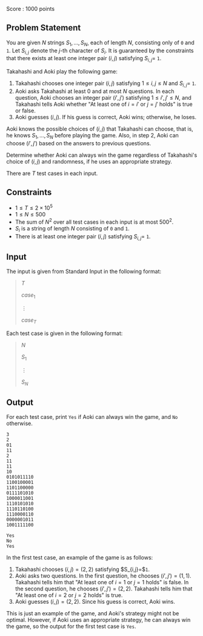 Score : $1000$ points

## Problem Statement

You are given $N$ strings $S_1, \ldots, S_N$, each of length $N$, consisting only of `0` and `1`. Let $S_{i,j}$ denote the $j$-th character of $S_i$. It is guaranteed by the constraints that there exists at least one integer pair $(i, j)$ satisfying $S_{i,j} =$ `1`.

Takahashi and Aoki play the following game:

1. Takahashi chooses one integer pair $(i, j)$ satisfying $1 \leq i, j \leq N$ and $S_{i,j} =$ `1`.
2. Aoki asks Takahashi at least $0$ and at most $N$ questions. In each question, Aoki chooses an integer pair $(i', j')$ satisfying $1 \leq i', j' \leq N$, and Takahashi tells Aoki whether "At least one of $i = i'$ or $j = j'$ holds" is true or false.
3. Aoki guesses $(i, j)$. If his guess is correct, Aoki wins; otherwise, he loses.

Aoki knows the possible choices of $(i, j)$ that Takahashi can choose, that is, he knows $S_1, \ldots, S_N$ before playing the game. Also, in step 2, Aoki can choose $(i', j')$ based on the answers to previous questions.

Determine whether Aoki can always win the game regardless of Takahashi's choice of $(i, j)$ and randomness, if he uses an appropriate strategy.

There are $T$ test cases in each input.

## Constraints

- $1 \leq T \leq 2 \times 10^5$
- $1 \leq N \leq 500$
- The sum of $N^2$ over all test cases in each input is at most $500^2$.
- $S_i$ is a string of length $N$ consisting of `0` and `1`.
- There is at least one integer pair $(i, j)$ satisfying $S_{i,j} =$ `1`.

## Input

The input is given from Standard Input in the following format:

> $T$
> 
> $case_1$
> 
> $\vdots$
> 
> $case_T$

Each test case is given in the following format:

> $N$
> 
> $S_1$
> 
> $\vdots$
> 
> $S_N$

## Output

For each test case, print `Yes` if Aoki can always win the game, and `No` otherwise.

```input1
3
2
01
11
2
11
11
10
0101011110
1100100001
1101100000
0111101010
1000011001
1110101010
1110110100
1110000110
0000001011
1001111100
```

```output1
Yes
No
Yes
```

In the first test case, an example of the game is as follows:

1. Takahashi chooses $(i, j) = (2, 2)$ satisfying $S_{i,j}=\$`1`.
2. Aoki asks two questions. In the first question, he chooses $(i', j') = (1, 1)$. Takahashi tells him that "At least one of $i = 1$ or $j = 1$ holds" is false. In the second question, he chooses $(i', j') = (2, 2)$. Takahashi tells him that "At least one of $i = 2$ or $j = 2$ holds" is true.
3. Aoki guesses $(i, j) = (2, 2)$. Since his guess is correct, Aoki wins.

This is just an example of the game, and Aoki's strategy might not be optimal. However, if Aoki uses an appropriate strategy, he can always win the game, so the output for the first test case is `Yes`.